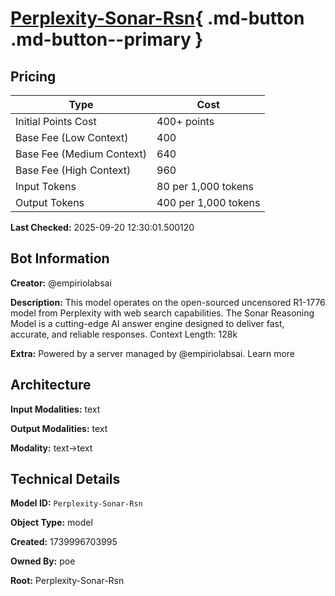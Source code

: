 # [Perplexity-Sonar-Rsn](https://poe.com/Perplexity-Sonar-Rsn){ .md-button .md-button--primary }

## Pricing

| Type | Cost |
|------|------|
| Initial Points Cost | 400+ points |
| Base Fee (Low Context) | 400 |
| Base Fee (Medium Context) | 640 |
| Base Fee (High Context) | 960 |
| Input Tokens | 80 per 1,000 tokens |
| Output Tokens | 400 per 1,000 tokens |

**Last Checked:** 2025-09-20 12:30:01.500120


## Bot Information

**Creator:** @empiriolabsai

**Description:** This model operates on the open-sourced uncensored R1-1776 model from Perplexity with web search capabilities. The Sonar Reasoning Model is a cutting-edge AI answer engine designed to deliver fast, accurate, and reliable responses. Context Length: 128k

**Extra:** Powered by a server managed by @empiriolabsai. Learn more


## Architecture

**Input Modalities:** text

**Output Modalities:** text

**Modality:** text->text


## Technical Details

**Model ID:** `Perplexity-Sonar-Rsn`

**Object Type:** model

**Created:** 1739996703995

**Owned By:** poe

**Root:** Perplexity-Sonar-Rsn
